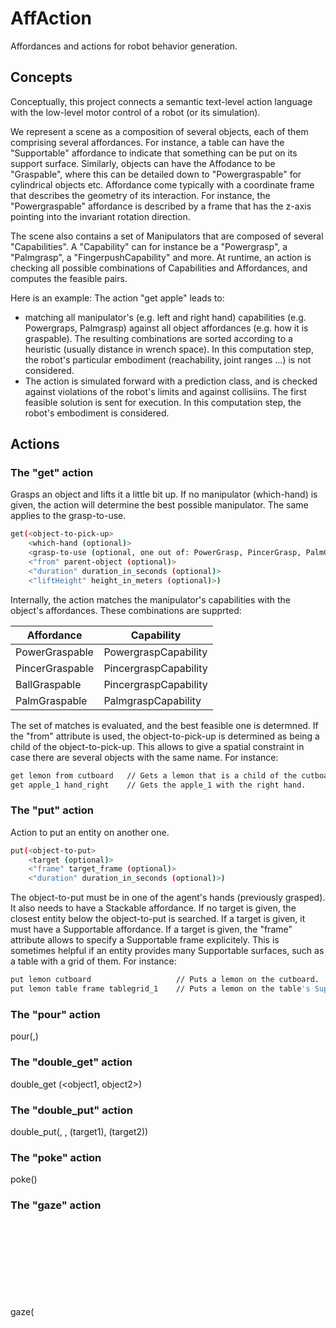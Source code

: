# AffAction

Affordances and actions for robot behavior generation. 



## Concepts

Conceptually, this project connects a semantic text-level action language
with the low-level motor control of a robot (or its simulation). 

We represent a scene as a composition of several objects, each of them 
comprising several affordances. For instance, a table can have the 
"Supportable" affordance to indicate that something can be put on its support
surface. Similarly, objects can have the Affodance to be "Graspable", where
this can be detailed down to "Powergraspable" for cylindrical objects etc.
Affordance come typically with a coordinate frame that describes the 
geometry of its interaction. For instance, the "Powergraspable" affordance
is described by a frame that has the z-axis pointing into the invariant
rotation direction.

The scene also contains a set of Manipulators that are composed of several 
"Capabilities". A "Capability" can for instance be a "Powergrasp", a 
"Palmgrasp", a "FingerpushCapability" and more. At runtime, an action is 
checking all possible combinations of Capabilities and Affordances, and 
computes the feasible pairs. 

Here is an example:
The action "get apple" leads to:
- matching all manipulator's (e.g. left and right hand) capabilities (e.g. 
  Powergraps, Palmgrasp) against all object affordances (e.g. how it is 
  graspable). The resulting combinations are sorted according to a heuristic 
  (usually distance in wrench space). In this computation step, the robot's 
  particular embodiment (reachability, joint ranges ...) is not considered.
- The action is simulated forward with a prediction class, and is checked 
  against violations of the robot's limits and against collisiins. The first 
  feasible solution is sent for execution. In this computation step, the 
  robot's embodiment is considered.



## Actions

### The "get" action

Grasps an object and lifts it a little bit up. If no manipulator (which-hand) is given,
the action will determine the best possible manipulator. The same applies to the 
grasp-to-use. 

```bash
get(<object-to-pick-up> 
    <which-hand (optional)> 
    <grasp-to-use (optional, one out of: PowerGrasp, PincerGrasp, PalmGrasp, BallGrasp, CircularGrasp, TwistGrasp)>
    <"from" parent-object (optional)> 
    <"duration" duration_in_seconds (optional)>
    <"liftHeight" height_in_meters (optional)>)
```

Internally, the action matches
the manipulator's capabilities with the object's affordances. These combinations are
supprted:

Affordance      | Capability
----------------| ---------------------
PowerGraspable  | PowergraspCapability
PincerGraspable | PincergraspCapability
BallGraspable   | PincergraspCapability
PalmGraspable   | PalmgraspCapability

The set of matches is evaluated, and the best feasible one is determned. If the "from"
attribute is used, the object-to-pick-up is determined as being a child of the
object-to-pick-up. This allows to give a spatial constraint in case there are several
objects with the same name. For instance:

```bash
get lemon from cutboard   // Gets a lemon that is a child of the cutboard. The hand is auto-selected.
get apple_1 hand_right    // Gets the apple_1 with the right hand.
```


### The "put" action

Action to put an entity on another one. 

```bash
put(<object-to-put> 
    <target (optional)> 
    <"frame" target_frame (optional)>
    <"duration" duration_in_seconds (optional)>)
```

The object-to-put must be in one of the agent's hands (previously grasped). It also needs to
have a Stackable affordance. If no target is given, the closest entity below the object-to-put
is searched. If a target is given, it must have a Supportable affordance. If a target is given,
the "frame" attribute allows to specify a Supportable frame explicitely. This is sometimes 
helpful if an entity provides many Supportable surfaces, such as a table with a grid of them.
For instance:

```bash
put lemon cutboard                   // Puts a lemon on the cutboard.
put lemon table frame tablegrid_1    // Puts a lemon on the table's Supportable tablegrid_4
```

### The "pour" action
pour(<object to pour from>,<object to pour into>)

### The "double_get" action
double_get (<object1, object2>)

### The "double_put" action
double_put(<object1>, <object2>, (target1), (target2))

### The "poke" action
poke(<switch-object>)

### The "gaze" action
gaze(<object to look at>)

### The "open_door" action
open_door(<door-object>)

### The "close_door" action
close_door (<door-object>)


### The "pose" action

```bash
pose(<name-of-a-model-state-pose>)
```

This action loads the passed model state from the graph's configuration file and
moves all joints into this pose. If a join is not part of the model state, it
will not be moved.

### The "push" action (Not yet working)
push(<object to push>)

### The "screw" action (Not yet working)
screw(<object to screw top off>)



## Feedback messages

### Syntax of Error messages:

    ERROR: cannot  REASON: because  SUGGESTION:  DEVELOPER:

  or

    FATAL_ERROR for non-recoverable errors (e.g. Emergency Stop ...)

### Unrecoverable Errors that Need a Replan:

  Semantic Errors:

   - Wrong command syntax  
   - Usage of object names not existing in the environment

  Logical Errors:

  - Try to get an object when both hands are full
  - Try to pour an object into an object placed in a closed container
  - Try to pour an object into an object already full
  - Opening or closing non openable objects
  - Switching on/off non powerable objects

  Physical Errors:

  - Command impossible to perform by the robot because of joint-limit errors
  - Command impossible to perform because object x is an obstacle
  - Command impossible to perform because target object is out of reach



## Software design

The project is composed of three parts:

- Actions: Algorithmic libraries that implement the ActionScene, 
  Affordances, Capabilities and actions.
- Component system: Components that interact with the subscribe - publish 
  mechanism
- Examples: Example classes that work with the ExampleRunner applications.

## How to build

  - Please make sure that you have set the SIT and MAKEFILE_PLATFORM 
    environment variables
  - Please make sure the WM5 library has been compiled into the Rcs 
    dependency. If not, a runtime warning will be issued.
```
  git clone https://github.com/HRI-EU/affaction.git
  cd affaction
  mkdir build
  cd build
  cmake .. 
  make -j24
```

  - This should build several executables into the bin directory

## How to start the websocket action server

  - bin/TestLLMSim -port 35000 (that's the default)
  - with command line options printed to console: bin/TestLLMSim -h 

## Todos

  - inf in prediction cost
  - used_manipulators
  - open-world
  - action trees
  - pose actions more flexible
  - remove explanation string
  - smart pointers for tree nodes and prediction results



